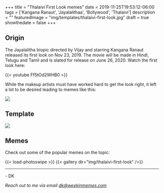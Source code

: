 +++
title = "Thalaivi First Look memes"
date = 2019-11-25T19:53:12-06:00
tags = ['Kangana Ranaut', 'Jayalalithaa', 'Bollywood', 'Thalaivi']
description = ""
featuredImage = "img/templates/thalaivi-first-look.jpg"
draft = true
showthedate = false
+++

## Origin

The Jayalalitha biopic directed by Vijay and starring Kangana Ranaut released its first look on Nov 23, 2019. The movie will be made in Hindi, Telugu and Tamil and is slated for release on June 26, 2020. Watch the first look here:

<!--more-->
{{< youtube Ff5tOd2WHB0 >}}

While the makeup artists must have worked hard to get the look right, it left a lot to be desired leading to memes like this:

![](img/thalaivi-first-look/thalaivi-first-look-016.png)


## Template

![](img/templates/thalaivi-first-look.jpg)

## Memes

Check out some of the popular memes on the topic:

{{< load-photoswipe >}}
{{< gallery dir="img/thalaivi-first-look" />}}


---
\- DK

*Reach out to me via email dk@weekinmemes.com*